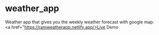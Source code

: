 # weather_app
Weather app that gives you the weekly weather forecast with google map.
<a href="https://ramweatherapp.netlify.app/>Live Demo</a>
   
